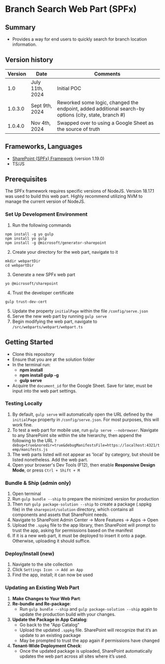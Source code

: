 # Branch Search Web Part (SPFx)

## Summary
- Provides a way for end users to quickly search for branch location information.

## Version history
| Version | Date          | Comments    |
| ------- | ------------- | ----------- |
| 1.0     | July 11th, 2024 | Initial POC |
| 1.0.3.0 | Sept 9th, 2024 | Reworked some logic, changed the endpoint, added additional search-by options (city, state, branch #) |
| 1.0.4.0 | Nov 4th, 2024 | Swapped over to using a Google Sheet as the source of truth |

## Frameworks, Languages
- [SharePoint (SPFx) Framework](https://aka.ms/spfx) (version 1.19.0)
- TS/JS

## Prerequisites
The SPFx framework requires specific versions of NodeJS. Version 18.17.1 was used to build this web part. Highly recommend utilizing NVM to manage the current version of NodeJS.

### Set Up Development Environment
1. Run the following commands
```
npm install -g yo gulp
npm install yo gulp
npm install -g @microsoft/generator-sharepoint
```
2. Create your directory for the web part, navigate to it
```
mkdir webpartDir
cd webpartDir
```
3. Generate a new SPFx web part
```
yo @microsoft/sharepoint
```
4. Trust the developer certificate
```
gulp trust-dev-cert
```
5. Update the property `initialPage` within the file `/config/serve.json`
6. Serve the new web part by running `gulp serve`
7. Begin modifying the web part, navigate to `/src/webparts/webpart/webpart.ts`

## Getting Started
- Clone this repository
- Ensure that you are at the solution folder
- In the terminal run:
  - **npm install**
  - **npm install gulp -g**
  - **gulp serve**
- Acquire the `document_id` for the Google Sheet. Save for later, must be input into the web part settings.

### Testing Locally
1. By default, `gulp serve` will automatically open the URL defined by the `initialPage` property in `/config/serve.json`. For most purposes, this will work fine.
2. To test a web part for mobile use, run `gulp serve --nobrowser`. Navigate to any SharePoint site within the site hierarchy, then append the following to the URL `?debug=true&noredir=true&debugManifestsFile=https://localhost:4321/temp/manifests.js`
3. The web parts listed will not appear as 'local' by category, but should be listed nonetheless. Add the web part.
4. Open your browser's Dev Tools (F12), then enable **Responsive Design Mode**, or press `Ctrl + Shift + M`

### Bundle & Ship (admin only)
1. Open terminal
2. Run `gulp bundle --ship` to prepare the minimized version for production
3. Then run `gulp package-solution --ship` to create a package (.sppkg file) in the `sharepoint/solution` directory, which contains all components and assets that SharePoint needs.
4. Navigate to SharePoint Admin Center -> More Features -> Apps -> Open
5. Upload the `.sppkg` file to the app library, then SharePoint will prompt to trust the app, asking for permissions based on the manifest
6. If it is a new web part, it must be deployed to insert it onto a page. Otherwise, uploading it should suffice.

### Deploy/Install (new)
1. Navigate to the site collection
2. Click `Settings Icon -> Add an App`
3. Find the app, install; it can now be used

### Updating an Existing Web Part
1. **Make Changes to Your Web Part**:
2. **Re-bundle and Re-package**:
    - Run `gulp bundle --ship` and `gulp package-solution --ship` again to update the production build with your changes.
3. **Update the Package in App Catalog**:
    - Go back to the "App Catalog"
    - Upload the updated `.sppkg` file. SharePoint will recognize that it’s an update to an existing package
    - May be prompted to trust the app again if permissions have changed
4. **Tenant-Wide Deployment Check**:
    - Once the updated package is uploaded, SharePoint automatically updates the web part across all sites where it’s used.